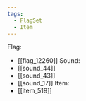 ```yaml
---
tags:
  - FlagSet
  - Item
---
```

Flag:
- [[flag_12260]]
Sound:
- [[sound_44]]
- [[sound_43]]
- [[sound_17]]
Item:
- [[item_519]]
